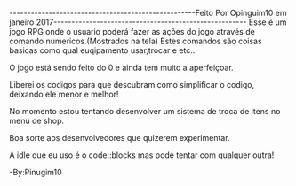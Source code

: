 ----------------------------------------------------Feito Por Opinguim10 em janeiro 2017------------------------------------------------------
Esse é um jogo RPG onde o usuario poderá fazer as ações do jogo através de comando numericos.(Mostrados na tela)
Estes comandos são coisas basicas como qual euqipamento usar,trocar e etc..

O jogo está sendo feito do 0 e ainda tem muito a aperfeiçoar.

Liberei os codigos para que descubram como simplificar o codigo, deixando ele menor e melhor!

No momento estou tentando desenvolver um sistema de troca de itens no menu de shop.

Boa sorte aos desenvolvedores que quizerem experimentar.

A idle que eu uso é o code::blocks mas pode tentar com qualquer outra!

-By:Pinugim10
